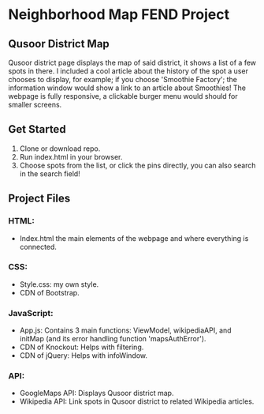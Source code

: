 # Neighborhood Map FEND Project

## Qusoor District Map
Qusoor district page displays the map of said district, it shows a list of a few spots in there.
I included a cool article about the history of the spot a user chooses to display, for example; if you choose 'Smoothie Factory'; the information window would show a link to an article about Smoothies!
The webpage is fully responsive, a clickable burger menu would should for smaller screens.

## Get Started
1. Clone or download repo.
2. Run index.html in your browser.
3. Choose spots from the list, or click the pins directly, you can also search in the search field!

## Project Files
### HTML:
- Index.html the main elements of the webpage and where everything is connected.

### CSS:
- Style.css: my own style.
- CDN of Bootstrap.

### JavaScript:
- App.js: Contains 3 main functions: ViewModel, wikipediaAPI, and initMap (and its error handling function 'mapsAuthError').
- CDN of Knockout: Helps with filtering.
- CDN of jQuery: Helps with infoWindow.

### API:
- GoogleMaps API: Displays Qusoor district map.
- Wikipedia API: Link spots in Qusoor district to related Wikipedia articles.
